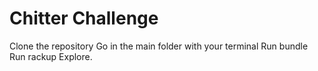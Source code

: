 # Chitter Challenge


Clone the repository
Go in the main folder with your terminal
Run bundle
Run rackup
Explore.





